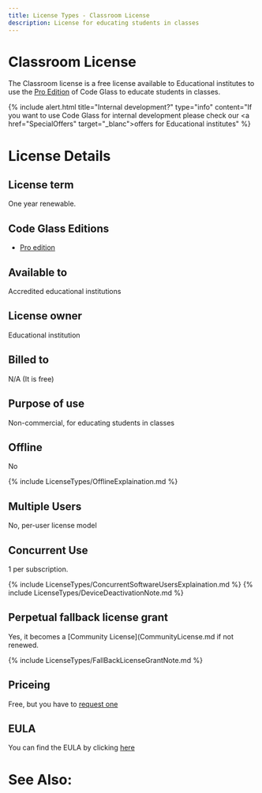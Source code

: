 ```yaml
---
title: License Types - Classroom License
description: License for educating students in classes
---
```

# Classroom License

The Classroom license is a free license available to Educational institutes to use the [Pro Edition](../Editions/Pro.md) of Code Glass to educate students in classes.


{% include alert.html title="Internal development?"  type="info" content="If you want to use Code Glass for internal development please check our <a href=\"SpecialOffers\" target=\"_blanc\">offers</a> for Educational institutes" %}

# License Details
## License term
One year renewable.
## Code Glass Editions
- [Pro edition](../Editions/Pro.md)

## Available to
Accredited educational institutions
## License owner
Educational institution
## Billed to 
N/A (It is free)
## Purpose of use
Non-commercial, for educating students in classes
## Offline
No

{% include LicenseTypes/OfflineExplaination.md %}


## Multiple Users
No, per-user license model


## Concurrent Use
1 per subscription.

{% include LicenseTypes/ConcurrentSoftwareUsersExplaination.md %}
{% include LicenseTypes/DeviceDeactivationNote.md %}


## Perpetual fallback license grant
Yes, it becomes a [Community License](CommunityLicense.md if not renewed.

{% include LicenseTypes/FallBackLicenseGrantNote.md %}

## Priceing
Free, but you have to [request one](../../pages/contact.md)

## EULA
You can find the EULA by clicking [here](../Legal/EULA/ClassRoomSubscriptionAgreement.md)

# See Also:
